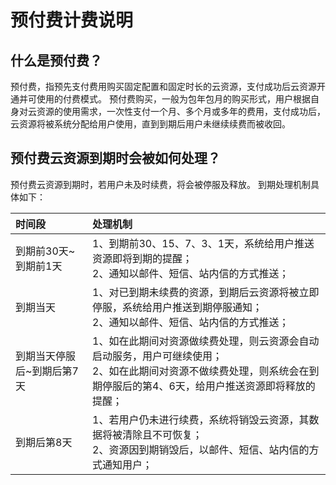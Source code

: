 # 预付费计费说明
## 什么是预付费？

预付费，指预先支付费用购买固定配置和固定时长的云资源，支付成功后云资源开通并可使用的付费模式。
预付费购买，一般为包年包月的购买形式，用户根据自身对云资源的使用需求，一次性支付一个月、多个月或多年的费用，支付成功后，云资源将被系统分配给用户使用，直到到期后用户未继续续费而被收回。

## 预付费云资源到期时会被如何处理？
预付费云资源到期时，若用户未及时续费，将会被停服及释放。
到期处理机制具体如下：

| 时间段        | 处理机制    |  
| :--------   | :---------  | 
| 到期前30天~到期前1天| 1、到期前30、15、7、3、1天，系统给用户推送资源即将到期的提醒； <br>    2、通知以邮件、短信、站内信的方式推送；|   
| 到期当天 |1、对已到期未续费的资源，到期后云资源将被立即停服，系统给用户推送到期停服通知；<br>2、通知以邮件、短信、站内信的方式推送；|  
| 到期当天停服后~到期后第7天|1、如在此期间对资源做续费处理，则云资源会自动启动服务，用户可继续使用；<br>2、如在此期间对资源不做续费处理，则系统会在到期停服后的第4、6天，给用户推送资源即将释放的提醒；|
|到期后第8天|1、若用户仍未进行续费，系统将销毁云资源，其数据将被清除且不可恢复；<br>2、资源因到期销毁后，以邮件、短信、站内信的方式通知用户；|





